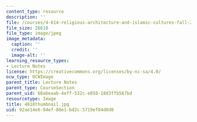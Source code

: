 ```yaml
---
content_type: resource
description: ''
file: /courses/4-614-religious-architecture-and-islamic-cultures-fall-2002/92ae14e694ef80e1bd2c5719ef04d0d8_4018thumbnail.jpg
file_size: 26618
file_type: image/jpeg
image_metadata:
  caption: ''
  credit: ''
  image-alt: ''
learning_resource_types:
- Lecture Notes
license: https://creativecommons.org/licenses/by-nc-sa/4.0/
ocw_type: OCWImage
parent_title: Lecture Notes
parent_type: CourseSection
parent_uid: 68abeaab-4eff-532c-e858-18d3ffb567bd
resourcetype: Image
title: 4018thumbnail.jpg
uid: 92ae14e6-94ef-80e1-bd2c-5719ef04d0d8
---
```

